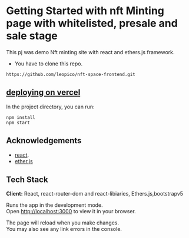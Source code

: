 # Getting Started with nft Minting page with whitelisted, presale and sale stage

This pj was demo  Nft minting site with react and ethers.js framework.

- You have to clone this repo.
```shell
https://github.com/leopico/nft-space-frontend.git
```

## [deploying on vercel](nft-space-frontend-3qwo4fzh5-leopico.vercel.app)

In the project directory, you can run:

```shell
npm install
npm start
```

## Acknowledgements

 - [react](https://reactjs.org/).
 - [ether.js](https://docs.ethers.org/v6/)


## Tech Stack


**Client:** React, react-router-dom and react-libiaries, Ethers.js,bootstrapv5


Runs the app in the development mode.\
Open [http://localhost:3000](http://localhost:3000) to view it in your browser.

The page will reload when you make changes.\
You may also see any link errors in the console.


